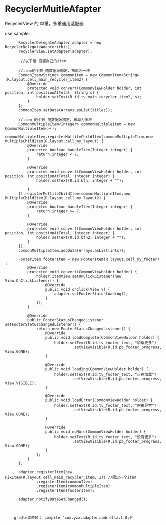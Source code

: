 # RecyclerMuitleAfapter
RecyclerView 的 单重，多重通用适配器


use sample:

          RecyclerDelegateAdapter adapter = new RecyclerDelegateAdapter(this);
          recyclerView.setAdapter(adapter);

           //以下是 设置自己的item

          //item的个数 随数据源而定，布局为一种
          CommonItem<String> commonItem = new CommonItem<String>(R.layout.cell_main_recycler_item2) {
              @Override
              protected void convert(CommonViewHolder holder, int position, int positionAtTotal, String s) {
                  holder.setText(R.id.tv_main_recycler_item2, s);
              }
          };
          commonItem.setData(Arrays.asList(titles));

          //item 的个数 随数据源而定，布局为多种
          CommonMultipleItem<Integer> commonMultipleItem = new CommonMultipleItem<>();
          commonMultipleItem.registerMultileChildItem(commonMultipleItem.new MultipleChildItem(R.layout.cell_my_layout) {
              @Override
              protected boolean handleItem(Integer integer) {
                  return integer < 7;
              }

              @Override
              protected void convert(CommonViewHolder holder, int position, int positionAtTotal, Integer integer) {
                  holder.setText(R.id.btn, integer + "");

              }
          }).registerMultileChildItem(commonMultipleItem.new MultipleChildItem(R.layout.cell_my_layout2) {
              @Override
              protected boolean handleItem(Integer integer) {
                  return integer >= 7;
              }

              @Override
              protected void convert(CommonViewHolder holder, int position, int positionAtTotal, Integer integer) {
                  holder.setText(R.id.btn2, integer + "");
              }
          });
          commonMultipleItem.addData(Arrays.asList(ints));

          FooterItem footerItem = new FooterItem(R.layout.cell_my_footer) {
              @Override
              protected void convert(CommonViewHolder holder) {
                  holder.itemView.setOnClickListener(new View.OnClickListener() {
                      @Override
                      public void onClick(View v) {
                          adapter.setFooterStatusLoading();
                      }
                  });
              }

              @Override
              public FooterStatusChangedListener setFooterStatusChangedListener() {
                  return new FooterStatusChangedListener() {
                      @Override
                      public void loadComplete(CommonViewHolder holder) {
                          holder.setText(R.id.tv_footer_text, "加载更多")
                                  .setViewVisible(R.id.pb_footer_progress, View.GONE);
                      }

                      @Override
                      public void loading(CommonViewHolder holder) {
                          holder.setText(R.id.tv_footer_text, "正在加载")
                                  .setViewVisible(R.id.pb_footer_progress, View.VISIBLE);
                      }

                      @Override
                      public void loadError(CommonViewHolder holder) {
                          holder.setText(R.id.tv_footer_text, "网络异常")
                                  .setViewVisible(R.id.pb_footer_progress, View.GONE);
                      }

                      @Override
                      public void noMore(CommonViewHolder holder) {
                          holder.setText(R.id.tv_footer_text, "没有更多")
                                  .setViewVisible(R.id.pb_footer_progress, View.GONE);
                      }
                  };
              }
          };

          adapter.registerItem(new FixItem(R.layout.cell_main_recycler_item, 1)) //固定一个item
                  .registerItem(commonItem)
                  .registerItem(commonMultipleItem)
                  .registerItem(footerItem);

          adapter.notifyDataSetChanged();



        gradle库依赖： compile 'com.yzx.adapter:umbrella:1.0.0'